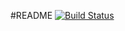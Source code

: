 #README
[![Build Status](https://travis-ci.org/huyinjie/Case-Spider.svg?branch=master)](https://travis-ci.org/huyinjie/Case-Spider)